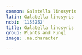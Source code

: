 ```yaml
---
common: Galatella linosyris
latin: Galatella linosyris
ncbi: '1155252'
title: Galatella linosyris
group: Plants and Fungi
image: .na.character

---
```

